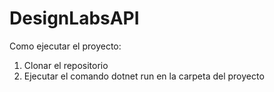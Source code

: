 # DesignLabsAPI

Como ejecutar el proyecto:

1. Clonar el repositorio						
2. Ejecutar el comando dotnet run en la carpeta del proyecto